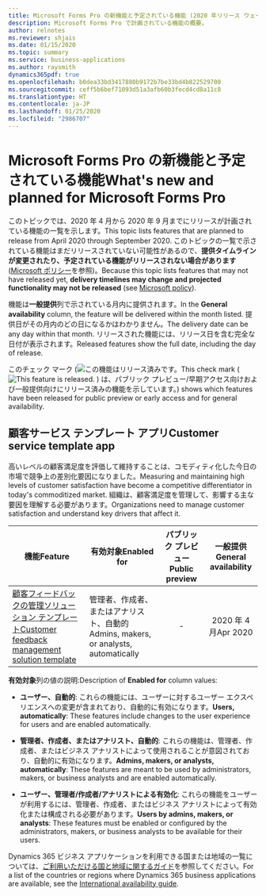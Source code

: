 ```yaml
---
title: Microsoft Forms Pro の新機能と予定されている機能 (2020 年リリース ウェーブ 1)
description: Microsoft Forms Pro で計画されている機能の概要。
author: relnotes
ms.reviewer: shjais
ms.date: 01/15/2020
ms.topic: summary
ms.service: business-applications
ms.author: raysmith
dynamics365pdf: true
ms.openlocfilehash: b0dea33bd3417880b9172b7be33bd4b822529700
ms.sourcegitcommit: ceff5b6bef71093d51a3afb60b3fecd4cd8a11c8
ms.translationtype: HT
ms.contentlocale: ja-JP
ms.lasthandoff: 01/25/2020
ms.locfileid: "2986707"
---
```

# <a name="whats-new-and-planned-for-microsoft-forms-pro"></a><span data-ttu-id="c2fa8-103">Microsoft Forms Pro の新機能と予定されている機能</span><span class="sxs-lookup"><span data-stu-id="c2fa8-103">What's new and planned for Microsoft Forms Pro</span></span>

<span data-ttu-id="c2fa8-104">このトピックでは、2020 年 4 月から 2020 年 9 月までにリリースが計画されている機能の一覧を示します。</span><span class="sxs-lookup"><span data-stu-id="c2fa8-104">This topic lists features that are planned to release from April 2020 through September 2020.</span></span> <span data-ttu-id="c2fa8-105">このトピックの一覧で示されている機能はまだリリースされていない可能性があるので、**提供タイムラインが変更されたり、予定されている機能がリリースされない場合があります** ([Microsoft ポリシー](https://go.microsoft.com/fwlink/p/?linkid=2007332)を参照)。</span><span class="sxs-lookup"><span data-stu-id="c2fa8-105">Because this topic lists features that may not have released yet, **delivery timelines may change and projected functionality may not be released** (see [Microsoft policy](https://go.microsoft.com/fwlink/p/?linkid=2007332)).</span></span>

<span data-ttu-id="c2fa8-106">機能は**一般提供**列で示されている月内に提供されます。</span><span class="sxs-lookup"><span data-stu-id="c2fa8-106">In the **General availability** column, the feature will be delivered within the month listed.</span></span> <span data-ttu-id="c2fa8-107">提供日がその月内のどの日になるかはわかりません。</span><span class="sxs-lookup"><span data-stu-id="c2fa8-107">The delivery date can be any day within that month.</span></span> <span data-ttu-id="c2fa8-108">リリースされた機能には、リリース日を含む完全な日付が表示されます。</span><span class="sxs-lookup"><span data-stu-id="c2fa8-108">Released features show the full date, including the day of release.</span></span>

<span data-ttu-id="c2fa8-109">このチェック マーク (![この機能はリリース済みです。](/dynamics365-release-plan/media/green-checkmark.png "この機能はリリース済みです。")</span><span class="sxs-lookup"><span data-stu-id="c2fa8-109">This check mark (![This feature is released.](/dynamics365-release-plan/media/green-checkmark.png "This feature is released.")</span></span> <span data-ttu-id="c2fa8-110">) は、パブリック プレビュー/早期アクセス向けおよび一般提供向けにリリース済みの機能を示しています。</span><span class="sxs-lookup"><span data-stu-id="c2fa8-110">) shows which features have been released for public preview or early access and for general availability.</span></span>


## <a name="customer-service-template-app"></a><span data-ttu-id="c2fa8-111">顧客サービス テンプレート アプリ</span><span class="sxs-lookup"><span data-stu-id="c2fa8-111">Customer service template app</span></span>

<span data-ttu-id="c2fa8-112">高いレベルの顧客満足度を評価して維持することは、コモディティ化した今日の市場で競争上の差別化要因になりました。</span><span class="sxs-lookup"><span data-stu-id="c2fa8-112">Measuring and maintaining high levels of customer satisfaction have become a competitive differentiator in today's commoditized market.</span></span> <span data-ttu-id="c2fa8-113">組織は、顧客満足度を管理して、影響する主な要因を理解する必要があります。</span><span class="sxs-lookup"><span data-stu-id="c2fa8-113">Organizations need to manage customer satisfaction and understand key drivers that affect it.</span></span>

 | <span data-ttu-id="c2fa8-114">機能</span><span class="sxs-lookup"><span data-stu-id="c2fa8-114">Feature</span></span>    | <span data-ttu-id="c2fa8-115">有効対象</span><span class="sxs-lookup"><span data-stu-id="c2fa8-115">Enabled for</span></span>    |  <span data-ttu-id="c2fa8-116">パブリック プレビュー</span><span class="sxs-lookup"><span data-stu-id="c2fa8-116">Public preview</span></span> | <span data-ttu-id="c2fa8-117">一般提供</span><span class="sxs-lookup"><span data-stu-id="c2fa8-117">General availability</span></span> |
 | ---------- | ---------- | :----------: |:----------: |
| [<span data-ttu-id="c2fa8-118">顧客フィードバックの管理ソリューション テンプレート</span><span class="sxs-lookup"><span data-stu-id="c2fa8-118">Customer feedback management solution template</span></span>](customer-feedback-management-solution-template.md) | <span data-ttu-id="c2fa8-119">管理者、作成者、またはアナリスト、自動的</span><span class="sxs-lookup"><span data-stu-id="c2fa8-119">Admins, makers, or analysts, automatically</span></span>  |   - |<span data-ttu-id="c2fa8-120">2020 年 4 月</span><span class="sxs-lookup"><span data-stu-id="c2fa8-120">Apr 2020</span></span> | 

<span data-ttu-id="c2fa8-121">**有効対象**列の値の説明:</span><span class="sxs-lookup"><span data-stu-id="c2fa8-121">Description of **Enabled for** column values:</span></span>

- <span data-ttu-id="c2fa8-122">**ユーザー、自動的**: これらの機能には、ユーザーに対するユーザー エクスペリエンスへの変更が含まれており、自動的に有効になります。</span><span class="sxs-lookup"><span data-stu-id="c2fa8-122">**Users, automatically**: These features include changes to the user experience for users and are enabled automatically.</span></span>

- <span data-ttu-id="c2fa8-123">**管理者、作成者、またはアナリスト、自動的**: これらの機能は、管理者、作成者、またはビジネス アナリストによって使用されることが意図されており、自動的に有効になります。</span><span class="sxs-lookup"><span data-stu-id="c2fa8-123">**Admins, makers, or analysts, automatically**: These features are meant to be used by administrators, makers, or business analysts and are enabled automatically.</span></span>

- <span data-ttu-id="c2fa8-124">**ユーザー、管理者/作成者/アナリストによる有効化**: これらの機能をユーザーが利用するには、管理者、作成者、またはビジネス アナリストによって有効化または構成される必要があります。</span><span class="sxs-lookup"><span data-stu-id="c2fa8-124">**Users by admins, makers, or analysts**: These features must be enabled or configured by the administrators, makers, or business analysts to be available for their users.</span></span>


<span data-ttu-id="c2fa8-125">Dynamics 365 ビジネス アプリケーションを利用できる国または地域の一覧については、[ご利用いただける国と地域に関するガイド](https://aka.ms/dynamics_365_international_availability_deck)を参照してください。</span><span class="sxs-lookup"><span data-stu-id="c2fa8-125">For a list of the countries or regions where Dynamics 365 business applications are available, see the [International availability guide](https://aka.ms/dynamics_365_international_availability_deck).</span></span> 
